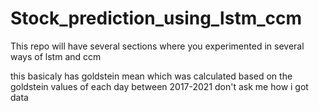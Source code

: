 # Stock_prediction_using_lstm_ccm

This repo will have several sections where you experimented in several ways of lstm and ccm 

this basicaly has goldstein mean which was calculated based on the goldstein values of each day between 2017-2021
don't ask me how i got data
